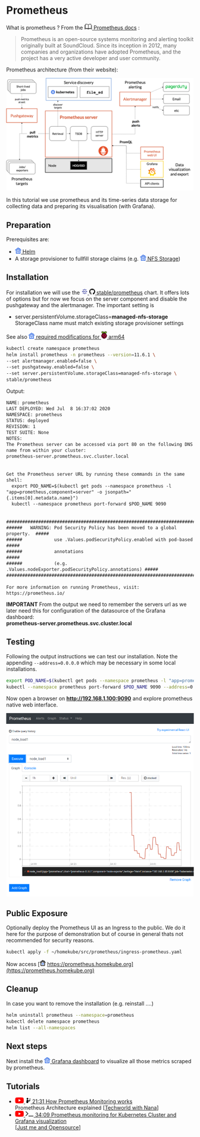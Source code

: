 # Prometheus

What is prometheus ? From the
[![](images/ico/book_16.png) Prometheus docs](https://prometheus.io/docs/introduction/overview/) :  

> Prometheus is an open-source systems monitoring and alerting toolkit originally built at SoundCloud. Since its inception in 2012, many companies and organizations have adopted Prometheus, and the project has a very active developer and user community.

Prometheus architecture (from their website):

[![](images/3rd-party/prometheus-architecture.png)](https://prometheus.io/docs/introduction/overview/)

In this tutorial we use prometheus and its time-series data storage for collecting 
data and preparing its visualisation (with Grafana).

## Preparation

Prerequisites are: 
- ![](images/ico/color/homekube_16.png)[ Helm](helm.md)
- A storage provisioner to fullfill storage claims (e.g. 
![](images/ico/color/homekube_16.png)[ NFS Storage](nfs.md))


## Installation

For installation we will use the
[![](images/ico/color/helm_16.png) ![](images/ico/github_16.png) stable/prometheus](https://github.com/helm/charts/tree/master/stable/prometheus)
chart. It offers lots of options but for now we focus on the server component and disable
the pushgateway and the alertmanager. The important setting is

- server.persistentVolume.storageClass=**managed-nfs-storage**  
StorageClass name must match existing storage provisioner settings

See also [![](images/ico/color/homekube_16.png) required modifications for ![](images/ico/color/raspi_20.png) arm64 ](architecture-arm.md#prometheus)

```bash
kubectl create namespace prometheus
helm install prometheus -n prometheus --version=11.6.1 \
--set alertmanager.enabled=false \
--set pushgateway.enabled=false \
--set server.persistentVolume.storageClass=managed-nfs-storage \
stable/prometheus
```
Output:
```text
NAME: prometheus
LAST DEPLOYED: Wed Jul  8 16:37:02 2020
NAMESPACE: prometheus
STATUS: deployed
REVISION: 1
TEST SUITE: None
NOTES:
The Prometheus server can be accessed via port 80 on the following DNS name from within your cluster:
prometheus-server.prometheus.svc.cluster.local


Get the Prometheus server URL by running these commands in the same shell:
  export POD_NAME=$(kubectl get pods --namespace prometheus -l "app=prometheus,component=server" -o jsonpath="{.items[0].metadata.name}")
  kubectl --namespace prometheus port-forward $POD_NAME 9090


#################################################################################
######   WARNING: Pod Security Policy has been moved to a global property.  #####
######            use .Values.podSecurityPolicy.enabled with pod-based      #####
######            annotations                                               #####
######            (e.g. .Values.nodeExporter.podSecurityPolicy.annotations) #####
#################################################################################

For more information on running Prometheus, visit:
https://prometheus.io/
```

**IMPORTANT**
From the output we need to remember the servers url as we later need this for configuration of
the datasource of the Grafana dashboard:  
**prometheus-server.prometheus.svc.cluster.local**

## Testing 
Following the output instructions we can test our installation. Note the appending `--address=0.0.0.0`
which may be necessary in some local installations.
```bash
export POD_NAME=$(kubectl get pods --namespace prometheus -l "app=prometheus,component=server" -o jsonpath="{.items[0].metadata.name}")
kubectl --namespace prometheus port-forward $POD_NAME 9090 --address=0.0.0.0
```
Now open a browser on **http://192.168.1.100:9090** and explore prometheus native web interface.

![Prometheus dashboard ui](images/prometheus-web.png)

## Public Exposure

Optionally deploy the Prometheus UI as an Ingress to the public. We do it here for the purpose of demonstration but of course 
in general thats not recommended for security reasons.

```bash
kubectl apply -f ~/homekube/src/prometheus/ingress-prometheus.yaml
```

Now access 
[![](images/ico/color/homekube_link_16.png) https://prometheus.homekube.org](https://prometheus.homekube.org)

## Cleanup

In case you want to remove the installation (e.g. reinstall ....)

```bash
helm uninstall prometheus --namespace=prometheus
kubectl delete namespace prometheus
helm list --all-namespaces
```

## Next steps

Next install the 
![](images/ico/color/homekube_16.png)[ Grafana dashboard](grafana.md) 
to visualize all those metrics scraped by prometheus.

## Tutorials

 - [![](images/ico/color/youtube_16.png) ![](images/ico/instructor_16.png) 
21:31 How Prometheus Monitoring works](https://www.youtube.com/watch?v=h4Sl21AKiDg)  
 Prometheus Architecture explained 
 [[Techworld with Nana](https://www.youtube.com/channel/UCdngmbVKX1Tgre699-XLlUA)]   
 - [![](images/ico/color/youtube_16.png) ![](images/ico/terminal_16.png) 34:09 Prometheus monitoring for Kubernetes Cluster and Grafana visualization](https://www.youtube.com/watch?v=CmPdyvgmw-A)  
 [[Just me and Opensource](https://www.youtube.com/channel/UC6VkhPuCCwR_kG0GExjoozg)] 
